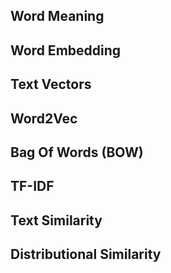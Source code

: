 ## **Word Meaning**

## **Word Embedding**

## **Text Vectors**

## **Word2Vec**

## **Bag Of Words (BOW)**

## **TF-IDF**

## **Text Similarity**

## **Distributional Similarity**